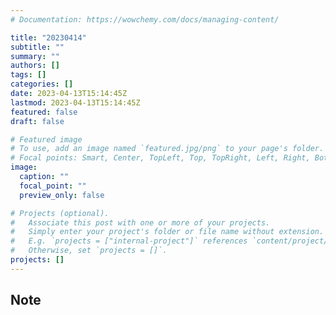 ```yaml
---
# Documentation: https://wowchemy.com/docs/managing-content/

title: "20230414"
subtitle: ""
summary: ""
authors: []
tags: []
categories: []
date: 2023-04-13T15:14:45Z
lastmod: 2023-04-13T15:14:45Z
featured: false
draft: false

# Featured image
# To use, add an image named `featured.jpg/png` to your page's folder.
# Focal points: Smart, Center, TopLeft, Top, TopRight, Left, Right, BottomLeft, Bottom, BottomRight.
image:
  caption: ""
  focal_point: ""
  preview_only: false

# Projects (optional).
#   Associate this post with one or more of your projects.
#   Simply enter your project's folder or file name without extension.
#   E.g. `projects = ["internal-project"]` references `content/project/deep-learning/index.md`.
#   Otherwise, set `projects = []`.
projects: []
---
```


## Note

